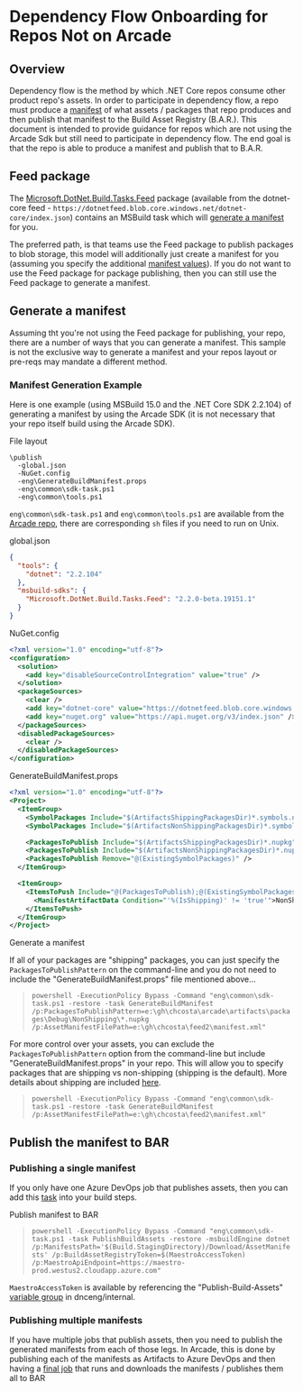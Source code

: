 # Dependency Flow Onboarding for Repos Not on Arcade

## Overview

Dependency flow is the method by which .NET Core repos consume other product repo's assets.  In order to participate in dependency flow, a repo must produce a [manifest](#generate-a-manifest) of what assets / packages that repo produces and then publish that manifest to the Build Asset Registry (B.A.R.).  This document is intended to provide guidance for repos which are not using the Arcade Sdk but still need to participate in dependency flow. The end goal is that the repo is able to produce a manifest and publish that to B.A.R.

## Feed package

The [Microsoft.DotNet.Build.Tasks.Feed](https://github.com/dotnet/arcade/tree/master/src/Microsoft.DotNet.Build.Tasks.Feed) package (available from the dotnet-core feed - `https://dotnetfeed.blob.core.windows.net/dotnet-core/index.json`) contains an MSBuild task which will [generate a manifest](https://github.com/dotnet/arcade/blob/master/src/Microsoft.DotNet.Build.Tasks.Feed/src/GenerateBuildManifest.cs) for you.

The preferred path, is that teams use the Feed package to publish packages to blob storage, this model will additionally just create a manifest for you (assuming you specify the additional [manifest values](https://github.com/dotnet/arcade/blob/master/src/Microsoft.DotNet.Build.Tasks.Feed/build/Microsoft.DotNet.Build.Tasks.Feed.targets#L32)).  If you do not want to use the Feed package for package publishing, then you can still use the Feed package to generate a manifest.

## Generate a manifest

Assuming tht you're not using the Feed package for publishing, your repo, there are a number of ways that you can generate a manifest.  This sample is not the exclusive way to generate a manifest and your repos layout or pre-reqs may mandate a different method.

### Manifest Generation Example

Here is one example (using MSBuild 15.0 and the .NET Core SDK 2.2.104) of generating a manifest by using the Arcade SDK (it is not necessary that your repo itself build using the Arcade SDK).

File layout

```TEXT
\publish
  -global.json
  -NuGet.config
  -eng\GenerateBuildManifest.props
  -eng\common\sdk-task.ps1
  -eng\common\tools.ps1
```

`eng\common\sdk-task.ps1` and `eng\common\tools.ps1` are available from the [Arcade repo](https://github.com/dotnet/arcade/tree/master/eng/common), there are corresponding `sh` files if you need to run on Unix.

global.json

```JSON
{
  "tools": {
    "dotnet": "2.2.104"
  },
  "msbuild-sdks": {
    "Microsoft.DotNet.Build.Tasks.Feed": "2.2.0-beta.19151.1"
  }
}
```

NuGet.config

```XML
<?xml version="1.0" encoding="utf-8"?>
<configuration>
  <solution>
    <add key="disableSourceControlIntegration" value="true" />
  </solution>
  <packageSources>
    <clear />
    <add key="dotnet-core" value="https://dotnetfeed.blob.core.windows.net/dotnet-core/index.json" />
    <add key="nuget.org" value="https://api.nuget.org/v3/index.json" />
  </packageSources>
  <disabledPackageSources>
    <clear />
  </disabledPackageSources>
</configuration>
```

GenerateBuildManifest.props

```XML
<?xml version="1.0" encoding="utf-8"?>
<Project>
  <ItemGroup>
    <SymbolPackages Include="$(ArtifactsShippingPackagesDir)*.symbols.nupkg" IsShipping="true" />
    <SymbolPackages Include="$(ArtifactsNonShippingPackagesDir)*.symbols.nupkg" IsShipping="false" />

    <PackagesToPublish Include="$(ArtifactsShippingPackagesDir)*.nupkg" IsShipping="true" />
    <PackagesToPublish Include="$(ArtifactsNonShippingPackagesDir)*.nupkg" IsShipping="false" />
    <PackagesToPublish Remove="@(ExistingSymbolPackages)" />
  </ItemGroup>

  <ItemGroup>
    <ItemsToPush Include="@(PackagesToPublish);@(ExistingSymbolPackages);@(SymbolPackagesToGenerate)">
      <ManifestArtifactData Condition="'%(IsShipping)' != 'true'">NonShipping=true</ManifestArtifactData>
    </ItemsToPush>
  </ItemGroup>
</Project>
```

Generate a manifest

If all of your packages are "shipping" packages, you can just specify the `PackagesToPublishPattern` on the command-line and you do not need to include the "GenerateBuildManifest.props" file mentioned above...

> `powershell -ExecutionPolicy Bypass -Command "eng\common\sdk-task.ps1 -restore -task GenerateBuildManifest /p:PackagesToPublishPattern=e:\gh\chcosta\arcade\artifacts\packages\Debug\NonShipping\*.nupkg /p:AssetManifestFilePath=e:\gh\chcosta\feed2\manifest.xml"`

For more control over your assets, you can exclude the `PackagesToPublishPattern` option from the command-line but include "GenerateBuildManifest.props" in your repo.  This will allow you to specify packages that are shipping vs non-shipping (shipping is the default).  More details about shipping are included [here](https://github.com/dotnet/arcade/blob/b0c930c2b44acd03671552f52b925183db0fc8ea/Documentation/Darc.md#gathering-a-build-drop).

> `powershell -ExecutionPolicy Bypass -Command "eng\common\sdk-task.ps1 -restore -task GenerateBuildManifest /p:AssetManifestFilePath=e:\gh\chcosta\feed2\manifest.xml"`

## Publish the manifest to BAR

### Publishing a single manifest

If you only have one Azure DevOps job that publishes assets, then you can add this [task](https://github.com/dotnet/arcade/blob/de44b15e79b9d124d04c16458bead2a1d7ea02ef/eng/common/templates/job/publish-build-assets.yml#L47) into your build steps.

Publish manifest to BAR

> `powershell -ExecutionPolicy Bypass -Command "eng\common\sdk-task.ps1 -task PublishBuildAssets -restore -msbuildEngine dotnet /p:ManifestsPath='$(Build.StagingDirectory)/Download/AssetManifests' /p:BuildAssetRegistryToken=$(MaestroAccessToken) /p:MaestroApiEndpoint=https://maestro-prod.westus2.cloudapp.azure.com"`

`MaestroAccessToken` is available by referencing the "Publish-Build-Assets" [variable group](https://github.com/dotnet/arcade/blob/de44b15e79b9d124d04c16458bead2a1d7ea02ef/eng/common/templates/job/publish-build-assets.yml#L36) in dnceng/internal.

### Publishing multiple manifests

If you have multiple jobs that publish assets, then you need to publish the generated manifests from each of those legs.  In Arcade, this is done by publishing each of the manifests as Artifacts to Azure DevOps and then having a [final job](https://github.com/dotnet/arcade/blob/de44b15e79b9d124d04c16458bead2a1d7ea02ef/eng/common/templates/job/publish-build-assets.yml) that runs and downloads the manifests / publishes them all to BAR
